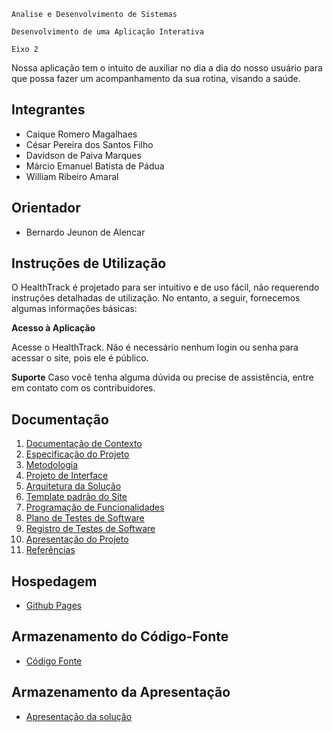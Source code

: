 `Analise e Desenvolvimento de Sistemas`

`Desenvolvimento de uma Aplicação Interativa`

`Eixo 2`

Nossa aplicação tem o intuito de auxiliar no dia a dia do nosso usuário para que possa fazer um acompanhamento da sua rotina, visando a saúde.

## Integrantes

* Caique Romero Magalhaes
* César Pereira dos Santos Filho
* Davidson de Paiva Marques
* Márcio Emanuel Batista de Pádua
* William Ribeiro Amaral

## Orientador

* Bernardo Jeunon de Alencar

## Instruções de Utilização
O HealthTrack é projetado para ser intuitivo e de uso fácil, não requerendo instruções detalhadas de utilização. No entanto, a seguir, fornecemos algumas informações básicas:

**Acesso à Aplicação**

Acesse o HealthTrack.
Não é necessário nenhum login ou senha para acessar o site, pois ele é público.

**Suporte**
Caso você tenha alguma dúvida ou precise de assistência, entre em contato com os contribuidores.

## Documentação

<ol>
<li><a href="docs/01-Documentação de Contexto.md"> Documentação de Contexto</a></li>
<li><a href="docs/02-Especificação do Projeto.md"> Especificação do Projeto</a></li>
<li><a href="docs/03-Metodologia.md"> Metodologia</a></li>
<li><a href="docs/04-Projeto de Interface.md"> Projeto de Interface</a></li>
<li><a href="docs/05-Arquitetura da Solução.md"> Arquitetura da Solução</a></li>
<li><a href="docs/06-Template padrão do Site.md"> Template padrão do Site</a></li>
<li><a href="docs/07-Programação de Funcionalidades.md"> Programação de Funcionalidades</a></li>
<li><a href="docs/08-Plano de Testes de Software.md"> Plano de Testes de Software</a></li>
<li><a href="docs/09-Registro de Testes de Software.md"> Registro de Testes de Software</a></li>
<li><a href="docs/10-Apresentação do Projeto.md"> Apresentação do Projeto</a></li>
<li><a href="docs/11-Referências.md"> Referências</a></li>
</ol>

## Hospedagem

* [Github Pages](https://pages.github.com/)

## Armazenamento do Código-Fonte

* <a href="src/README.md">Código Fonte</a>

## Armazenamento da Apresentação

* <a href="presentation/README.md">Apresentação da solução</a>
